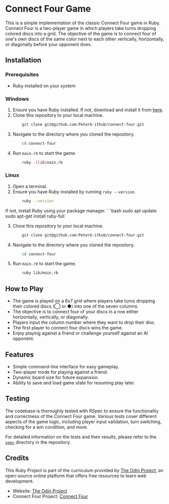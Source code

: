 # Connect Four Game

This is a simple implementation of the classic Connect Four game in Ruby. Connect Four is a two-player game in which players take turns dropping colored discs into a grid. The objective of the game is to connect four of one's own discs of the same color next to each other vertically, horizontally, or diagonally before your opponent does.

## Installation

### Prerequisites

- Ruby installed on your system

### Windows

1. Ensure you have Ruby installed. If not, download and install it from [here](https://www.ruby-lang.org/en/downloads/).
2. Clone this repository to your local machine.
    ```bash
        git clone git@github.com:PeterG-ithub/connect-four.git
3. Navigate to the directory where you cloned the repository.
    ```bash
        cd connect-four
4. Run `main.rb` to start the game.
    ```bash
        ruby .\lib\main.rb  

### Linux

1. Open a terminal.
2. Ensure you have Ruby installed by running `ruby --version`. 
    ```bash
        ruby --version
If not, install Ruby using your package manager.
    ```bash
        sudo apt update
        sudo apt-get install ruby-full

3. Clone this repository to your local machine.
    ```bash
        git clone git@github.com:PeterG-ithub/connect-four.git
4. Navigate to the directory where you cloned the repository.
    ```bash
        cd connect-four
5. Run `main.rb` to start the game.
    ```bash
        ruby lib/main.rb


## How to Play

- The game is played on a 6x7 grid where players take turns dropping their colored discs (◯ or ●) into one of the seven columns.
- The objective is to connect four of your discs in a row either horizontally, vertically, or diagonally.
- Players input the column number where they want to drop their disc.
- The first player to connect four discs wins the game.
- Enjoy playing against a friend or challenge yourself against an AI opponent.

## Features

- Simple command-line interface for easy gameplay.
- Two-player mode for playing against a friend.
- Dynamic board size for future expansion.
- Ability to save and load game state for resuming play later.

## Testing

The codebase is thoroughly tested with RSpec to ensure the functionality and correctness of the Connect Four game. Various tests cover different aspects of the game logic, including player input validation, turn switching, checking for a win condition, and more. 

For detailed information on the tests and their results, please refer to the [`spec`](spec/) directory in the repository.

## Credits

This Ruby Project is part of the curriculum provided by [The Odin Project](https://www.theodinproject.com/), an open-source online platform that offers free resources to learn web development.
- Website: [The Odin Project](https://www.theodinproject.com/)
- Connect Four Project: [Connect Four](https://www.theodinproject.com/lessons/connect-four)
